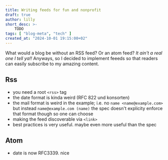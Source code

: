 ```yaml
---
title: Writing feeds for fun and nonprofit
draft: true
author: lilly
short_desc: >-
    TODO
tags: [ "blog-meta", "tech" ]
created_at: "2024-10-01 19:15:00+02"
---
```


What would a blog be without an RSS feed? Or an atom feed?
_It ain't a real one I tell ya!!_
Anyways, so I decided to implement feeeds so that readers can easily subscribe to my amazing content.

## Rss

- you need a root `<rss>` tag
- the date format is kinda weird (RFC 822 und konsorten)
- the mail format is weird in the example; i.e. no `name <name@example.com>` but instead `name@example.com (name)`
  the spec doesn't explicity enforce that format though so one can choose
- making the feed discoverable via `<link>`
- best practices is very useful. maybe even more useful than the spec

## Atom

- date is now RFC3339. nice
